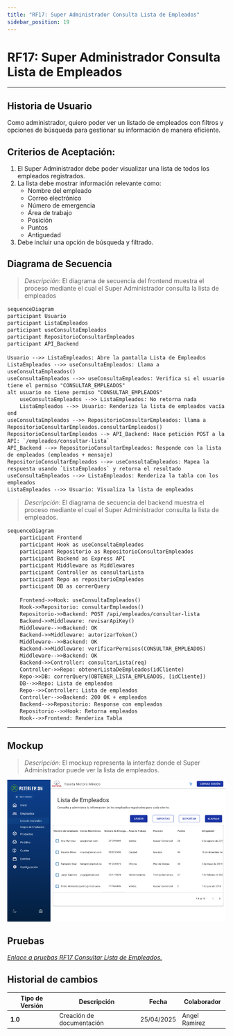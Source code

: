 ```yaml
---
title: "RF17: Super Administrador Consulta Lista de Empleados"
sidebar_position: 19
---
```


# RF17: Super Administrador Consulta Lista de Empleados

---

## Historia de Usuario

Como administrador, quiero poder ver un listado de empleados con filtros y opciones de búsqueda para gestionar su información de manera eficiente.

## **Criterios de Aceptación:**

1. El Super Administrador debe poder visualizar una lista de todos los empleados registrados.
2. La lista debe mostrar información relevante como:
   - Nombre del empleado
   - Correo electrónico
   - Número de emergencia
   - Área de trabajo
   - Posición
   - Puntos
   - Antiguedad
3. Debe incluir una opción de búsqueda y filtrado.

## **Diagrama de Secuencia**

> _Descripción_: El diagrama de secuencia del frontend muestra el proceso mediante el cual el Super Administrador consulta la lista de empleados

```mermaid
sequenceDiagram
participant Usuario
participant ListaEmpleados
participant useConsultaEmpleados
participant RepositorioConsultarEmpleados
participant API_Backend

Usuario -->> ListaEmpleados: Abre la pantalla Lista de Empleados
ListaEmpleados -->> useConsultaEmpleados: Llama a useConsultaEmpleados()
useConsultaEmpleados -->> useConsultaEmpleados: Verifica si el usuario tiene el permiso "CONSULTAR_EMPLEADOS"
alt usuario no tiene permiso "CONSULTAR_EMPLEADOS"
    useConsultaEmpleados -->> ListaEmpleados: No retorna nada
    ListaEmpleados -->> Usuario: Renderiza la lista de empleados vacía
end
useConsultaEmpleados -->> RepositorioConsultarEmpleados: llama a RepositorioConsultarEmpleados.consultarEmpleados()
RepositorioConsultarEmpleados --> API_Backend: Hace petición POST a la API: `/empleados/consultar-lista`
API_Backend -->> RepositorioConsultarEmpleados: Responde con la lista de empleados (empleados + mensaje)
RepositorioConsultarEmpleados -->> useConsultaEmpleados: Mapea la respuesta usando `ListaEmpleados` y retorna el resultado
useConsultaEmpleados -->> ListaEmpleados: Renderiza la tabla con los empleados
ListaEmpleados -->> Usuario: Visualiza la lista de empleados
```

> _Descripción_: El diagrama de secuencia del backend muestra el proceso mediante el cual el Super Administrador consulta la lista de empleados.

```mermaid
sequenceDiagram
    participant Frontend
    participant Hook as useConsultaEmpleados
    participant Repositorio as RepositorioConsultarEmpleados
    participant Backend as Express API
    participant Middleware as Middlewares
    participant Controller as consultarLista
    participant Repo as repositorioEmpleados
    participant DB as correrQuery

    Frontend->>Hook: useConsultaEmpleados()
    Hook->>Repositorio: consultarEmpleados()
    Repositorio->>Backend: POST /api/empleados/consultar-lista
    Backend->>Middleware: revisarApiKey()
    Middleware-->>Backend: OK
    Backend->>Middleware: autorizarToken()
    Middleware-->>Backend: OK
    Backend->>Middleware: verificarPermisos(CONSULTAR_EMPLEADOS)
    Middleware-->>Backend: OK
    Backend->>Controller: consultarLista(req)
    Controller->>Repo: obtenerListaDeEmpleados(idCliente)
    Repo->>DB: correrQuery(OBTENER_LISTA_EMPLEADOS, [idCliente])
    DB-->>Repo: Lista de empleados
    Repo-->>Controller: Lista de empleados
    Controller-->>Backend: 200 OK + empleados
    Backend-->>Repositorio: Response con empleados
    Repositorio-->>Hook: Retorna empleados
    Hook-->>Frontend: Renderiza Tabla

```

---

## **Mockup**

> _Descripción_: El mockup representa la interfaz donde el Super Administrador puede ver la lista de empleados.

![mockup consultar empleados](imagenes/RF17.png)

## **Pruebas**

_<u>[Enlace a pruebas RF17 Consultar Lista de Empleados.](https://docs.google.com/spreadsheets/d/1NLGwGrGA5PVOEzLaqxa8Ts1D_Ng3QzzqNKWJYUzxD-M/edit?gid=233812011#gid=233812011)</u>_

## Historial de cambios

| **Tipo de Versión** | **Descripción**           | **Fecha**  | **Colaborador** |
| ------------------- | ------------------------- | ---------- | --------------- |
| **1.0**             | Creación de documentación | 25/04/2025 | Angel Ramirez   |
